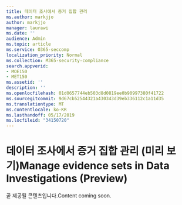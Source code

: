 ```yaml
---
title: 데이터 조사에서 증거 집합 관리
ms.author: markjjo
author: markjjo
manager: laurawi
ms.date: ''
audience: Admin
ms.topic: article
ms.service: O365-seccomp
localization_priority: Normal
ms.collection: M365-security-compliance
search.appverid:
- MOE150
- MET150
ms.assetid: ''
description: ''
ms.openlocfilehash: 01d0657744eb503d8d0819ee0b90997380f41722
ms.sourcegitcommit: 9d67cb52544321a430343d39eb336112c1a11d35
ms.translationtype: MT
ms.contentlocale: ko-KR
ms.lasthandoff: 05/17/2019
ms.locfileid: "34150720"
---
```

# <a name="manage-evidence-sets-in-data-investigations-preview"></a><span data-ttu-id="e957c-102">데이터 조사에서 증거 집합 관리 (미리 보기)</span><span class="sxs-lookup"><span data-stu-id="e957c-102">Manage evidence sets in Data Investigations (Preview)</span></span>  

<span data-ttu-id="e957c-103">곧 제공될 콘텐츠입니다.</span><span class="sxs-lookup"><span data-stu-id="e957c-103">Content coming soon.</span></span>

  

